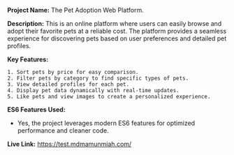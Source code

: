 **Project Name:** 
    The Pet Adoption Web Platform.

**Description:** 
    This is an online platform where users can easily browse and adopt their favorite pets at a reliable cost. The platform provides a seamless experience for discovering pets based on user preferences and detailed pet profiles.

**Key Features:**

    1. Sort pets by price for easy comparison.
    2. Filter pets by category to find specific types of pets.
    3. View detailed profiles for each pet.
    4. Display pet data dynamically with real-time updates.
    5. Like pets and view images to create a personalized experience.
     
**ES6 Features Used:**

   - Yes, the project leverages modern ES6 features for optimized performance and cleaner code.

**Live Link:** 
    https://test.mdmamunmiah.com/